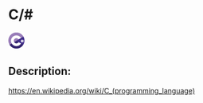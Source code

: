 # C/#

![C/#](images/C_sharp.png)

## Description:
https://en.wikipedia.org/wiki/C_(programming_language)

